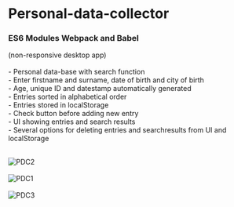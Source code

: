 # <h1>Personal-data-collector</h1>
<h3>ES6 Modules Webpack and Babel</h3>
(non-responsive desktop app)<br><br>
- Personal data-base with search function<br>
- Enter firstname and surname, date of birth and city of birth<br>
- Age, unique ID and datestamp automatically generated<br>
- Entries sorted in alphabetical order<br>
- Entries stored in localStorage<br>
- Check button before adding new entry<br>
- UI showing entries and search results<br>
- Several options for deleting entries and searchresults from UI and localStorage<br><br><p>
  
![PDC2](https://user-images.githubusercontent.com/38325801/120181406-4f8df980-c20d-11eb-90eb-5f863f190af3.png)<br><br>
![PDC1](https://user-images.githubusercontent.com/38325801/120181413-5157bd00-c20d-11eb-8ad1-3c8036fbc3d8.png)<br><br>
![PDC3](https://user-images.githubusercontent.com/38325801/120181419-53218080-c20d-11eb-8320-23805dabf191.png)<br><br>


